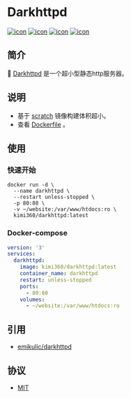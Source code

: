 # Darkhttpd
[![icon][icon.license]][link.license]
[![icon][icon.darkhttpd]][link.darkhttpd.version]
[![icon][icon.docker.size]][link.docker.tags]
[![icon][icon.docker.pull]][link.docker.page]

## 简介
🍌 [Darkhttpd][darkhttpd] 是一个超小型静态http服务器。

## 说明
- 基于 [scratch] 镜像构建体积超小。
- 查看 [Dockerfile][dockerfile] 。

##  使用
###  快速开始

```shell
docker run -d \
  --name darkhttpd \
  --restart unless-stopped \
  -p 80:80 \
  -v ~/website:/var/www/htdocs:ro \
  kimi360/darkhttpd:latest
```

###  Docker-compose

```yaml
version: '3'
services:
  darkhttpd:
    image: kimi360/darkhttpd:latest
    container_name: darkhttpd
    restart: unless-stopped
    ports:
      - 80:80
    volumes:
      - ~/website:/var/www/htdocs:ro
```

##  引用
- [emikulic/darkhttpd][darkhttpd]

##  协议
- [MIT][link.license]

[icon.license]:            https://img.shields.io/github/license/kimi360/Dockerfiles
[icon.darkhttpd]:          https://img.shields.io/github/v/release/emikulic/darkhttpd?label=darkhttpd
[icon.docker.size]:        https://img.shields.io/docker/image-size/kimi360/darkhttpd/latest?color=yellow
[icon.docker.pull]:        https://img.shields.io/docker/pulls/kimi360/darkhttpd?color=orange

[link.license]:            https://github.com/kimi360/Dockerfiles/blob/main/LICENSE
[link.darkhttpd.version]:  https://github.com/emikulic/darkhttpd/releases
[link.docker.page]:        https://hub.docker.com/r/kimi360/darkhttpd
[link.docker.tags]:        https://hub.docker.com/r/kimi360/darkhttpd/tags

[darkhttpd]:               https://github.com/emikulic/darkhttpd
[scratch]:                 https://hub.docker.com/_/scratch
[dockerfile]:              https://github.com/kimi360/Dockerfiles/blob/main/darkhttpd/Dockerfile

